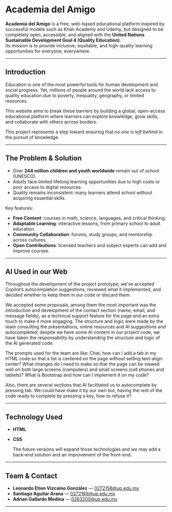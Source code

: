 # Academia del Amigo

**Academia del Amigo** is a free, web-based educational platform inspired by successful models such as Khan Academy and Udemy, but designed to be completely open, accessible, and aligned with the **United Nations Sustainable Development Goal 4 (Quality Education)**.  
Its mission is to provide inclusive, equitable, and high-quality learning opportunities for everyone, everywhere.

---
## Introduction

Education is one of the most powerful tools for human development and social progress. Yet, millions of people around the world lack access to quality education due to poverty, inequality, geography, or limited resources.  

This website aims to break these barriers by building a global, open-access educational platform where learners can explore knowledge, grow skills, and collaborate with others across borders.

This project represents a step toward ensuring that *no one is left behind* in the pursuit of knowledge.

---

## The Problem & Solution

- Over **244 million children and youth worldwide** remain out of school (UNESCO).  
- Adults face limited lifelong learning opportunities due to high costs or poor access to digital resources.  
- Quality remains inconsistent: many learners attend school without acquiring essential skills.


Key features:

- **Free Content**: courses in math, science, languages, and critical thinking.  
- **Adaptable Learning**: interactive lessons, from primary school to adult education.  
- **Community Collaboration**: forums, study groups, and mentorship across cultures.  
- **Open Contributions**: licensed teachers and subject experts can add and improve courses.  

---
## AI Used in our Web

Throughout the development of the project prototype, we’ve accepted Copilot’s autocompletion suggestions, reviewed what it implemented, and decided whether to keep them in our code or discard them.

We accepted some proposals, among them the most important was the introduction and development of the contact section (name, email, and message fields), as a technical support feature for the page and an extra touch to make it more engaging. The structure and logic were made by the team consulting the presentations, online resources and AI suggestions and autocompleted; despite we have some AI content in our project code, we have taken the responsability by understanding the structure and logic of the AI generated code.

The prompts used for the team are like:
Chat, how can I add a tab in my HTML code so that a list is centered on the page without setting text-align: center?
What changes do I need to make so that the page can be viewed well on both large screens (computers) and small screens (cell phones and tablets)?
What is Bootstrap and how can I implement it on my code?

Also, there are several sections that AI facilitated us to autocomplete by pressing tab. We could have make it by our own but, having the rest of the code ready to complete by pressing a key, how to refuse it?

---

## Technology Used

- **HTML**
- **CSS**

  The future versions will expand those technologies and we may add a back-end solution and an improvement of the front-end. 

---
 ## Team & Contact

 - **Leonardo Etien Vizcaíno González** — [0272158@up.edu.mx](mailto:0272158@up.edu.mx)  
- **Santiago Aguilar Arana** — [0272169@up.edu.mx](mailto:0272169@up.edu.mx)  
- **Adrian Gallardo Medina** — [0263200@up.edu.mx](mailto:0263200@up.edu.mx)

---


